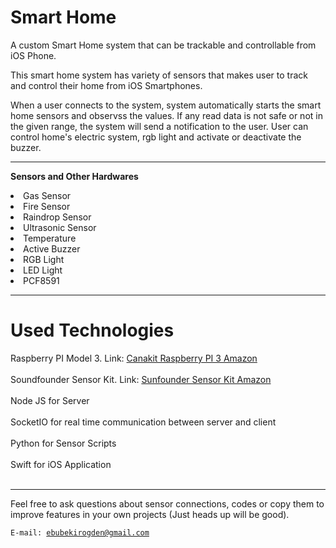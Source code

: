 # Smart Home

  
  A custom Smart Home system that can be trackable and controllable from iOS Phone.
  
  This smart home system has variety of sensors that makes user to track and control their home from iOS Smartphones.
  
  When a user connects to the system, system automatically starts the smart home sensors and observss the values. If any read data is not safe or not in the given range, the system will send a notification to the user. User can control home's electric system, rgb light and activate or deactivate the buzzer. 
  
  <hr>
  
  <b> Sensors and Other Hardwares</b>
  
  <li>Gas Sensor</li>
  <li>Fire Sensor</li>
  <li>Raindrop Sensor</li>
  <li>Ultrasonic Sensor</li>
  <li>Temperature</li>
  <li>Active Buzzer</li>
  <li>RGB Light</li>
  <li>LED Light</li>
  <li>PCF8591</li>
  
  
  <hr>
  
 # Used Technologies
  <summary>Raspberry PI Model 3. Link: <a href="https://www.amazon.com/gp/product/B01C6Q4GLE/ref=oh_aui_detailpage_o09_s00?ie=UTF8&psc=1">Canakit Raspberry PI 3 Amazon</a></summary><br>
<summary>Soundfounder Sensor Kit. Link: <a href="https://www.amazon.com/gp/product/B014PF05ZA/ref=oh_aui_detailpage_o00_s00?ie=UTF8&psc=1">Sunfounder Sensor Kit Amazon</a></summary><br>
<summary>Node JS for Server</summary><br>
<summary>SocketIO for real time communication between server and client</summary><br>
<summary>Python for Sensor Scripts</summary><br>
<summary>Swift for iOS Application</summary><br>

  
  <hr>
  Feel free to ask questions about sensor connections, codes or copy them to improve features in your own projects (Just heads up will be good).
  
  <code>E-mail: ebubekirogden@gmail.com</code>
  
  
